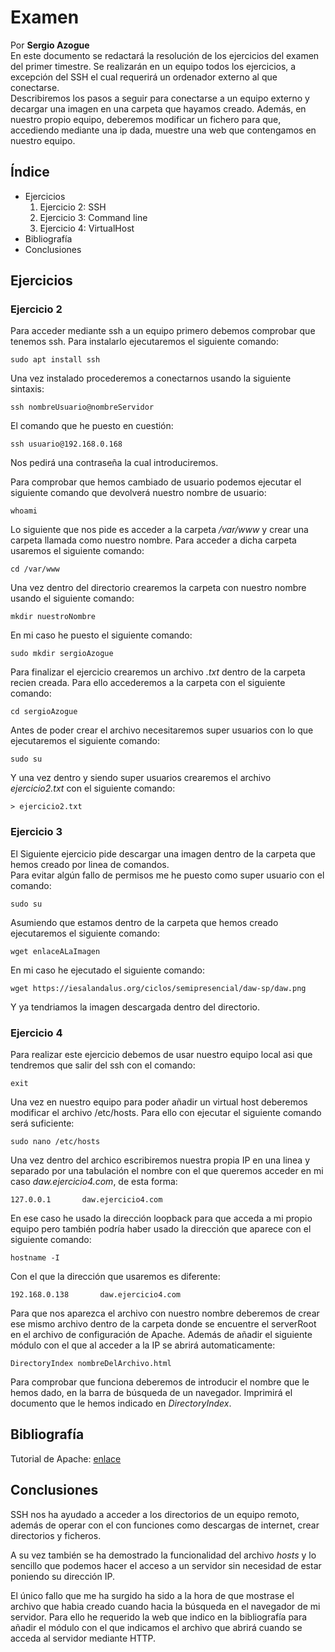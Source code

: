 # Examen  
Por **Sergio Azogue**  
En este documento se redactará la resolución de los ejercicios del examen del primer timestre. Se realizarán en un equipo todos los ejercicios, a excepción del SSH el cual requerirá un ordenador externo al que conectarse.  
Describiremos los pasos a seguir para conectarse a un equipo externo y decargar una imagen en una carpeta que hayamos creado. Además, en nuestro propio equipo, deberemos modificar un fichero para que, accediendo mediante una ip dada, muestre una web que contengamos en nuestro equipo.  
  
## Índice
* Ejercicios
  1. Ejercicio 2: SSH  
  1. Ejercicio 3: Command line  
  1. Ejercicio 4: VirtualHost  
* Bibliografía  
* Conclusiones  
## Ejercicios  
### Ejercicio 2
Para acceder mediante ssh a un equipo primero debemos comprobar que tenemos ssh. Para instalarlo ejecutaremos el siguiente comando:  
```
sudo apt install ssh
```  
Una vez instalado procederemos a conectarnos usando la siguiente sintaxis:  
```
ssh nombreUsuario@nombreServidor
```  
El comando que he puesto en cuestión:  
```
ssh usuario@192.168.0.168
```  
Nos pedirá una contraseña la cual introduciremos.  
  
Para comprobar que hemos cambiado de usuario podemos ejecutar el siguiente comando que devolverá nuestro nombre de usuario:  
```
whoami
```  
Lo siguiente que nos pide es acceder a la carpeta _/var/www_ y crear una carpeta llamada como nuestro nombre. Para acceder a dicha carpeta usaremos el siguiente comando:  
```
cd /var/www
```  
Una vez dentro del directorio crearemos la carpeta con nuestro nombre usando el siguiente comando:  
```
mkdir nuestroNombre
```  
En mi caso he puesto el siguiente comando:  
```
sudo mkdir sergioAzogue
```  
Para finalizar el ejercicio crearemos un archivo _.txt_ dentro de la carpeta recien creada. Para ello accederemos a la carpeta con el siguiente comando:  
```
cd sergioAzogue
```  
Antes de poder crear el archivo necesitaremos super usuarios con lo que ejecutaremos el siguiente comando:  
```
sudo su
```  
Y una vez dentro y siendo super usuarios crearemos el archivo _ejercicio2.txt_ con el siguiente comando:  
```
> ejercicio2.txt
```  
  
### Ejercicio 3  
  
El Siguiente ejercicio pide descargar una imagen dentro de la carpeta que hemos creado por linea de comandos.  
Para evitar algún fallo de permisos me he puesto como super usuario con el comando:  
```
sudo su
```  
Asumiendo que estamos dentro de la carpeta que hemos creado ejecutaremos el siguiente comando:  
```
wget enlaceALaImagen
```  
En mi caso he ejecutado el siguiente comando:  
```
wget https://iesalandalus.org/ciclos/semipresencial/daw-sp/daw.png
```  
Y ya tendriamos la imagen descargada dentro del directorio.  
### Ejercicio 4  
Para realizar este ejercicio debemos de usar nuestro equipo local asi que tendremos que salir del ssh con el comando:  
```
exit
```  
Una vez en nuestro equipo para poder añadir un virtual host deberemos modificar el archivo /etc/hosts. Para ello con ejecutar el siguiente comando será suficiente:  
```
sudo nano /etc/hosts
```  
Una vez dentro del archico escribiremos nuestra propia IP en una linea y separado por una tabulación el nombre con el que queremos acceder en mi caso _daw.ejercicio4.com_, de esta forma:  
```
127.0.0.1       daw.ejercicio4.com
```  
En ese caso he usado la dirección loopback para que acceda a mi propio equipo pero también podría haber usado la dirección que aparece con el siguiente comando:  
```
hostname -I
```  
Con el que la dirección que usaremos es diferente:  
```
192.168.0.138       daw.ejercicio4.com
```  
Para que nos aparezca el archivo con nuestro nombre deberemos de crear ese mismo archivo dentro de la carpeta donde se encuentre el serverRoot en el archivo de configuración de Apache. Además de añadir el siguiente módulo con el que al acceder a la IP se abrirá automaticamente:  
```
DirectoryIndex nombreDelArchivo.html
```  
Para comprobar que funciona deberemos de introducir el nombre que le hemos dado, en la barra de búsqueda de un navegador. Imprimirá el documento que le hemos indicado en _DirectoryIndex_.  

## Bibliografía  
Tutorial de Apache:  [enlace](https://stackoverflow.com/questions/19322345/how-do-i-change-the-default-index-page-in-apache)
  
## Conclusiones 
SSH nos ha ayudado a acceder a los directorios de un equipo remoto, además de operar con el con funciones como descargas de internet, crear directorios y ficheros.  
  
A su vez también se ha demostrado la funcionalidad del archivo _hosts_ y lo sencillo que podemos hacer el acceso a un servidor sin necesidad de estar poniendo su dirección IP. 
  
El único fallo que me ha surgido ha sido a la hora de que mostrase el archivo que habia creado cuando hacia la búsqueda en el navegador de mi servidor. Para ello he requerido la web que indico en la bibliografía para añadir el módulo con el que indicamos el archivo que abrirá cuando se acceda al servidor mediante HTTP.

